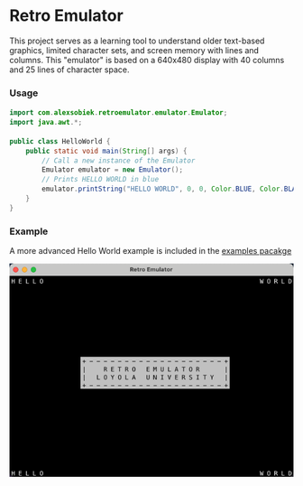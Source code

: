 # Retro Emulator
This project serves as a learning tool to understand older text-based graphics, limited character sets, and screen 
memory with lines and columns. This "emulator" is based on a 640x480 display with 40 columns and 25 lines of character
space.

### Usage
```java
import com.alexsobiek.retroemulator.emulator.Emulator;
import java.awt.*;

public class HelloWorld {
    public static void main(String[] args) {
        // Call a new instance of the Emulator
        Emulator emulator = new Emulator();
        // Prints HELLO WORLD in blue
        emulator.printString("HELLO WORLD", 0, 0, Color.BLUE, Color.BLACK);
    }
}
```

### Example
A more advanced Hello World example is included in the [examples pacakge](https://github.com/alexsobiek/RetroEmulator/tree/main/src/main/java/com/alexsobiek/retroemulator/examples)

<p align="center">
  <img alt="Hello World" src="https://raw.githubusercontent.com/alexsobiek/RetroEmulator/main/docs/helloworld.png">
</p>
